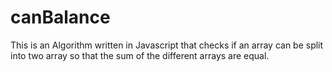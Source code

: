 # canBalance
This is an Algorithm written in Javascript that checks if an array can be split into two array so that the sum of the different arrays are equal.
